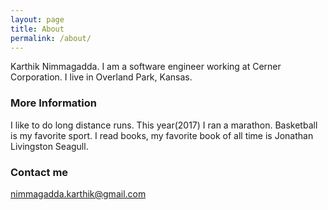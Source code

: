 ```yaml
---
layout: page
title: About
permalink: /about/
---
```


Karthik Nimmagadda. I am a software engineer working at Cerner Corporation. I live in Overland Park, Kansas.

### More Information

I like to do long distance runs.
This year(2017) I ran a marathon.
Basketball is my favorite sport.
I read books, my favorite book of all time is Jonathan Livingston Seagull.

### Contact me

[nimmagadda.karthik@gmail.com](mailto:nimmagadda.karthik@gmail.com)